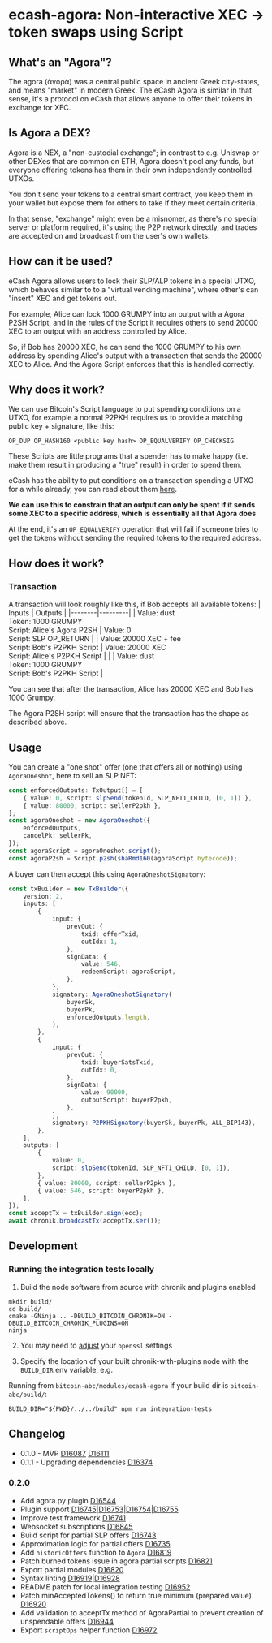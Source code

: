 # ecash-agora: Non-interactive XEC -> token swaps using Script

## What's an "Agora"?

The agora (ἀγορά) was a central public space in ancient Greek city-states, and means "market" in modern Greek. The eCash Agora is similar in that sense, it's a protocol on eCash that allows anyone to offer their tokens in exchange for XEC.

## Is Agora a DEX?

Agora is a NEX, a "non-custodial exchange"; in contrast to e.g. Uniswap or other DEXes that are common on ETH, Agora doesn't pool any funds, but everyone offering tokens has them in their own independently controlled UTXOs.

You don't send your tokens to a central smart contract, you keep them in your wallet but expose them for others to take if they meet certain criteria.

In that sense, "exchange" might even be a misnomer, as there's no special server or platform required, it's using the P2P network directly, and trades are accepted on and broadcast from the user's own wallets.

## How can it be used?

eCash Agora allows users to lock their SLP/ALP tokens in a special UTXO, which behaves similar to to a "virtual vending machine", where other's can "insert" XEC and get tokens out.

For example, Alice can lock 1000 GRUMPY into an output with a Agora P2SH Script, and in the rules of the Script it requires others to send 20000 XEC to an output with an address controlled by Alice.

So, if Bob has 20000 XEC, he can send the 1000 GRUMPY to his own address by spending Alice's output with a transaction that sends the 20000 XEC to Alice. And the Agora Script enforces that this is handled correctly.

## Why does it work?

We can use Bitcoin's Script language to put spending conditions on a UTXO, for example a normal P2PKH requires us to provide a matching public key + signature, like this:

`OP_DUP OP_HASH160 <public key hash> OP_EQUALVERIFY OP_CHECKSIG`

These Scripts are little programs that a spender has to make happy (i.e. make them result in producing a "true" result) in order to spend them.

eCash has the ability to put conditions on a transaction spending a UTXO for a while already, you can read about them [here](https://read.cash/@pein/bch-covenants-with-spedn-4a980ed3).

**We can use this to constrain that an output can only be spent if it sends some XEC to a specific address, which is essentially all that Agora does**

At the end, it's an `OP_EQUALVERIFY` operation that will fail if someone tries to get the tokens without sending the required tokens to the required address.

## How does it work?

### Transaction

A transaction will look roughly like this, if Bob accepts all available tokens:
| Inputs | Outputs |
|--------|---------|
| Value: dust<br> Token: 1000 GRUMPY<br> Script: Alice's Agora P2SH | Value: 0<br> Script: SLP OP_RETURN |
| Value: 20000 XEC + fee<br> Script: Bob's P2PKH Script | Value: 20000 XEC<br> Script: Alice's P2PKH Script |
| | Value: dust<br> Token: 1000 GRUMPY<br> Script: Bob's P2PKH Script |

You can see that after the transaction, Alice has 20000 XEC and Bob has 1000 Grumpy.

The Agora P2SH script will ensure that the transaction has the shape as described above.

## Usage

You can create a "one shot" offer (one that offers all or nothing) using `AgoraOneshot`, here to sell an SLP NFT:

```ts
const enforcedOutputs: TxOutput[] = [
    { value: 0, script: slpSend(tokenId, SLP_NFT1_CHILD, [0, 1]) },
    { value: 80000, script: sellerP2pkh },
];
const agoraOneshot = new AgoraOneshot({
    enforcedOutputs,
    cancelPk: sellerPk,
});
const agoraScript = agoraOneshot.script();
const agoraP2sh = Script.p2sh(shaRmd160(agoraScript.bytecode));
```

A buyer can then accept this using `AgoraOneshotSignatory`:

```ts
const txBuilder = new TxBuilder({
    version: 2,
    inputs: [
        {
            input: {
                prevOut: {
                    txid: offerTxid,
                    outIdx: 1,
                },
                signData: {
                    value: 546,
                    redeemScript: agoraScript,
                },
            },
            signatory: AgoraOneshotSignatory(
                buyerSk,
                buyerPk,
                enforcedOutputs.length,
            ),
        },
        {
            input: {
                prevOut: {
                    txid: buyerSatsTxid,
                    outIdx: 0,
                },
                signData: {
                    value: 90000,
                    outputScript: buyerP2pkh,
                },
            },
            signatory: P2PKHSignatory(buyerSk, buyerPk, ALL_BIP143),
        },
    ],
    outputs: [
        {
            value: 0,
            script: slpSend(tokenId, SLP_NFT1_CHILD, [0, 1]),
        },
        { value: 80000, script: sellerP2pkh },
        { value: 546, script: buyerP2pkh },
    ],
});
const acceptTx = txBuilder.sign(ecc);
await chronik.broadcastTx(acceptTx.ser());
```

## Development

### Running the integration tests locally

1. Build the node software from source with chronik and plugins enabled

```
mkdir build/
cd build/
cmake -GNinja .. -DBUILD_BITCOIN_CHRONIK=ON -DBUILD_BITCOIN_CHRONIK_PLUGINS=ON
ninja
```

2. You may need to [adjust](https://stackoverflow.com/questions/72409563/unsupported-hash-type-ripemd160-with-hashlib-in-python/72508879#72508879) your `openssl` settings

3. Specify the location of your built chronik-with-plugins node with the `BUILD_DIR` env variable, e.g.

Running from `bitcoin-abc/modules/ecash-agora` if your build dir is `bitcoin-abc/build/`:

`BUILD_DIR="${PWD}/../../build" npm run integration-tests`

## Changelog

-   0.1.0 - MVP [D16087](https://reviews.bitcoinabc.org/D16087) [D16111](https://reviews.bitcoinabc.org/D16111)
-   0.1.1 - Upgrading dependencies [D16374](https://reviews.bitcoinabc.org/D16374)

### 0.2.0

-   Add agora.py plugin [D16544](https://reviews.bitcoinabc.org/D16544)
-   Plugin support [D16745](https://reviews.bitcoinabc.org/D16745)|[D16753](https://reviews.bitcoinabc.org/D16753)|[D16754](https://reviews.bitcoinabc.org/D16754)|[D16755](https://reviews.bitcoinabc.org/D16755)
-   Improve test framework [D16741](https://reviews.bitcoinabc.org/D16741)
-   Websocket subscriptions [D16845](https://reviews.bitcoinabc.org/D16845)
-   Build script for partial SLP offers [D16743](https://reviews.bitcoinabc.org/D16743)
-   Approximation logic for partial offers [D16735](https://reviews.bitcoinabc.org/D16735)
-   Add `historicOffers` function to `Agora` [D16819](https://reviews.bitcoinabc.org/D16819)
-   Patch burned tokens issue in agora partial scripts [D16821](https://reviews.bitcoinabc.org/D16821)
-   Export partial modules [D16820](https://reviews.bitcoinabc.org/D16820)
-   Syntax linting [D16919](https://reviews.bitcoinabc.org/D16919)|[D16928](https://reviews.bitcoinabc.org/D16928)
-   README patch for local integration testing [D16952](https://reviews.bitcoinabc.org/D16952)
-   Patch minAcceptedTokens() to return true minimum (prepared value) [D16920](https://reviews.bitcoinabc.org/D16920)
-   Add validation to acceptTx method of AgoraPartial to prevent creation of unspendable offers [D16944](https://reviews.bitcoinabc.org/D16944)
-   Export `scriptOps` helper function [D16972](https://reviews.bitcoinabc.org/D16972)

